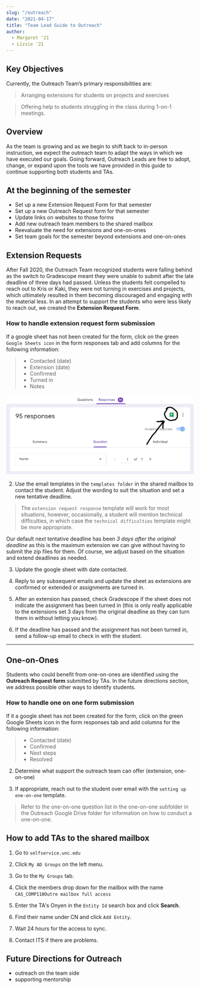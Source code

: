 ```yaml
---
slug: "/outreach"
date: "2021-04-17"
title: "Team Lead Guide to Outreach"
author:
  - Margaret '21
  - Lizzie '21
---
```


## Key Objectives

Currently, the Outreach Team’s primary responsibilities are:

> Arranging extensions for students on projects and exercises

> Offering help to students struggling in the class during 1-on-1 meetings.

## Overview

As the team is growing and as we begin to shift back to in-person instruction, we expect the outreach team to adapt the ways in which we have executed our goals. Going forward, Outreach Leads are free to adopt, change, or expand upon the tools we have provided in this guide to continue supporting both students and TAs.

## At the beginning of the semester

- Set up a new Extension Request Form for that semester
- Set up a new Outreach Request form for that semester
- Update links on websites to those forms
- Add new outreach team members to the shared mailbox
- Reevaluate the need for extensions and one-on-ones
- Set team goals for the semester beyond extensions and one-on-ones

## Extension Requests

After Fall 2020, the Outreach Team recognized students were falling behind as the switch to Gradescope meant they were unable to submit after the late deadline of three days had passed. Unless the students felt compelled to reach out to Kris or Kaki, they were not turning in exercises and projects, which ultimately resulted in them becoming discouraged and engaging with the material less. In an attempt to support the students who were less likely to reach out, we created the **Extension Request Form**.

### How to handle extension request form submission

If a google sheet has not been created for the form, click on the green `Google Sheets icon` in the form responses tab and add columns for the following information:

> - Contacted (date)
> - Extension (date)
> - Confirmed
> - Turned in
> - Notes

![image](../../resources/outreach_form_screenshot.png)

2. Use the email templates in the `templates folder` in the shared mailbox to contact the student. Adjust the wording to suit the situation and set a new tentative deadline.

> The `extension request response` template will work for most situations, however, occasionally, a student will mention technical difficulties, in which case the `technical difficulties` template might be more appropriate.

Our default next tentative deadline has been _3 days after the original deadline_ as this is the maximum extension we can give without having to submit the zip files for them. Of course, we adjust based on the situation and extend deadlines as needed.

3. Update the google sheet with date contacted.

4. Reply to any subsequent emails and update the sheet as extensions are confirmed or extended or assignments are turned in.

5. After an extension has passed, check Gradescope if the sheet does not indicate the assignment has been turned in (this is only really applicable to the extensions set 3 days from the original deadline as they can turn them in without letting you know).

6. If the deadline has passed and the assignment has not been turned in, send a follow-up email to check in with the student.

---

## One-on-Ones

Students who could benefit from one-on-ones are identified using the **Outreach Request form** submitted by TAs. In the future directions section, we address possible other ways to identify students.

### How to handle one on one form submission

If it a google sheet has not been created for the form, click on the green Google Sheets icon in the form responses tab and add columns for the following information:

> - Contacted (date)
> - Confirmed
> - Next steps
> - Resolved

2. Determine what support the outreach team can offer (extension, one-on-one)

3. If appropriate, reach out to the student over email with the `setting up one-on-one` template.

> Refer to the one-on-one question list in the one-on-one subfolder in the Outreach Google Drive folder for information on how to conduct a one-on-one.

## How to add TAs to the shared mailbox

1. Go to `selfservice.unc.edu`

2. Click `My AD Groups` on the left menu.

3. Go to the `My Groups` tab.

4. Click the members drop down for the mailbox with the name `CAS_COMP110Outre mailbox full access`

5. Enter the TA's Onyen in the `Entity Id` search box and click **Search**.

6. Find their name under CN and click `Add Entity`.

7. Wait 24 hours for the access to sync.

8. Contact ITS if there are problems.

## Future Directions for Outreach

- outreach on the team side
- supporting mentorship

